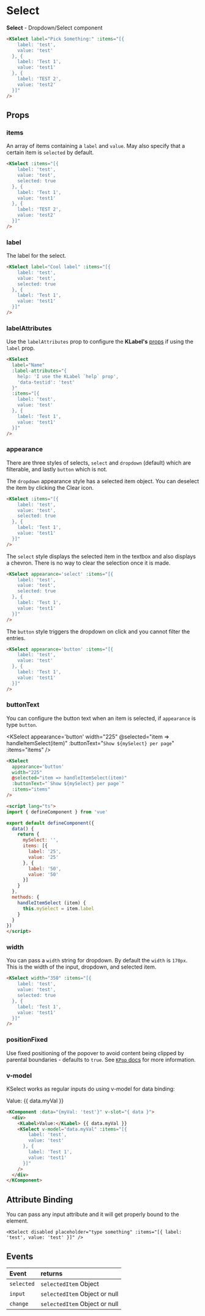 # Select

**Select** - Dropdown/Select component

<KSelect label="Pick Something:" :items="[{
    label: 'test',
    value: 'test'
  }, {
    label: 'Test 1',
    value: 'test1'
  }, {
    label: 'TEST 2',
    value: 'test2'
  }]"
/>

```html
<KSelect label="Pick Something:" :items="[{
    label: 'test',
    value: 'test'
  }, {
    label: 'Test 1',
    value: 'test1'
  }, {
    label: 'TEST 2',
    value: 'test2'
  }]"
/>
```

## Props

### items

An array of items containing a `label` and `value`. May also specify that a certain item is `selected` by default.

<KSelect :items="[{
    label: 'test me because I am a super long option with text that wraps',
    value: 'test',
    selected: true
  }, {
    label: 'Test 1',
    value: 'test1'
  }, {
    label: 'TEST 2',
    value: 'test2'
  }]"
/>

```html
<KSelect :items="[{
    label: 'test',
    value: 'test',
    selected: true
  }, {
    label: 'Test 1',
    value: 'test1'
  }, {
    label: 'TEST 2',
    value: 'test2'
  }]"
/>
```

### label

The label for the select.

<KSelect label="Cool label" :items="[{
    label: 'test',
    value: 'test',
    selected: true
  }, {
    label: 'Test 1',
    value: 'test1'
  }]"
/>

```html
<KSelect label="Cool label" :items="[{
    label: 'test',
    value: 'test',
    selected: true
  }, {
    label: 'Test 1',
    value: 'test1'
  }]"
/>
```

### labelAttributes

Use the `labelAttributes` prop to configure the **KLabel's** [props](/components/label.html) if using the `label` prop.

<KSelect
  label="Name"
  :label-attributes="{
    help: 'I use the KLabel `help` prop',
    'data-testid': 'test'
  }"
  :items="[{
    label: 'test',
    value: 'test'
  }, {
    label: 'Test 1',
    value: 'test1'
  }]"
/>

```html
<KSelect
  label="Name"
  :label-attributes="{
    help: 'I use the KLabel `help` prop',
    'data-testid': 'test'
  }"
  :items="[{
    label: 'test',
    value: 'test'
  }, {
    label: 'Test 1',
    value: 'test1'
  }]"
/>
```

### appearance

There are three styles of selects, `select` and `dropdown` (default) which are filterable, and lastly `button` which is not.

The `dropdown` appearance style has a selected item object. You can deselect the item by clicking the Clear icon.

<KSelect :items="[{
    label: 'test',
    value: 'test',
    selected: true
  }, {
    label: 'Test 1',
    value: 'test1'
  }]"
/>

```html
<KSelect :items="[{
    label: 'test',
    value: 'test',
    selected: true
  }, {
    label: 'Test 1',
    value: 'test1'
  }]"
/>
```

The `select` style displays the selected item in the textbox and also displays a chevron. There is no way to clear the selection once it is made.

<KSelect appearance='select' :items="[{
    label: 'test',
    value: 'test',
    selected: true
  }, {
    label: 'Test 1',
    value: 'test1'
  }]"
/>

```html
<KSelect appearance='select' :items="[{
    label: 'test',
    value: 'test',
    selected: true
  }, {
    label: 'Test 1',
    value: 'test1'
  }]"
/>
```

The `button` style triggers the dropdown on click and you cannot filter the entries.

<KSelect appearance='button' :items="[{
    label: 'test',
    value: 'test'
  }, {
    label: 'Test 1',
    value: 'test1'
  }]"
/>

```html
<KSelect appearance='button' :items="[{
    label: 'test',
    value: 'test'
  }, {
    label: 'Test 1',
    value: 'test1'
  }]"
/>
```

### buttonText

You can configure the button text when an item is selected, if `appearance` is type `button`.

<KSelect appearance='button' width="225" @selected="item => handleItemSelect(item)" :buttonText="`Show ${mySelect} per page`" :items="items" />

<script lang="ts">
import { defineComponent } from 'vue'

export default defineComponent({
  data() {
    return {
      mySelect: '',
      items: [{
        label: '25',
        value: '25'
      }, {
        label: '50',
        value: '50'
      }]
    }
  },
  methods: {
    handleItemSelect (item) {
      this.mySelect = item.label
    }
  }
})
</script>

```html
<KSelect
  appearance='button'
  width="225"
  @selected="item => handleItemSelect(item)"
  :buttonText="`Show ${mySelect} per page`"
  :items="items"
/>

<script lang="ts">
import { defineComponent } from 'vue'

export default defineComponent({
  data() {
    return {
      mySelect: '',
      items: [{
        label: '25',
        value: '25'
      }, {
        label: '50',
        value: '50'
      }]
    }
  },
  methods: {
    handleItemSelect (item) {
      this.mySelect = item.label
    }
  }
})
</script>
```

### width

You can pass a `width` string for dropdown. By default the `width` is `170px`. This is the width of the input, dropdown, and selected item.

<KSelect width="350" :items="[{
    label: 'test',
    value: 'test',
    selected: true
  }, {
    label: 'Test 1',
    value: 'test1'
  }]"
/>

```html
<KSelect width="350" :items="[{
    label: 'test',
    value: 'test',
    selected: true
  }, {
    label: 'Test 1',
    value: 'test1'
  }]"
/>
```

### positionFixed

Use fixed positioning of the popover to avoid content being clipped by parental boundaries - defaults to `true`. See [`KPop` docs](popover.html#positionfixed) for more information.

### v-model

KSelect works as regular inputs do using v-model for data binding:

<KComponent :data="{ myVal: 'test' }" v-slot="{ data }">
  <div>
    <KLabel>Value:</KLabel> {{ data.myVal }}
    <KSelect v-model="data.myVal" :items="[{
        label: 'test',
        value: 'test'
      }, {
        label: 'Test 1',
        value: 'test1'
      }]"
    />
  </div>
</KComponent>

```html
<KComponent :data="{myVal: 'test'}" v-slot="{ data }">
  <div>
    <KLabel>Value:</KLabel> {{ data.myVal }}
    <KSelect v-model="data.myVal" :items="[{
        label: 'test',
        value: 'test'
      }, {
        label: 'Test 1',
        value: 'test1'
      }]"
    />
  </div>
</KComponent>
```

## Attribute Binding

You can pass any input attribute and it will get properly bound to the element.

<KSelect disabled placeholder="type something" :items="[{ label: 'test', value: 'test' }]" />

```vue
<KSelect disabled placeholder="type something" :items="[{ label: 'test', value: 'test' }]" />
```

## Events

| Event     | returns             |
| :-------- | :------------------ |
| `selected` | `selectedItem` Object |
| `input` | `selectedItem` Object or null |
| `change` | `selectedItem` Object or null |
